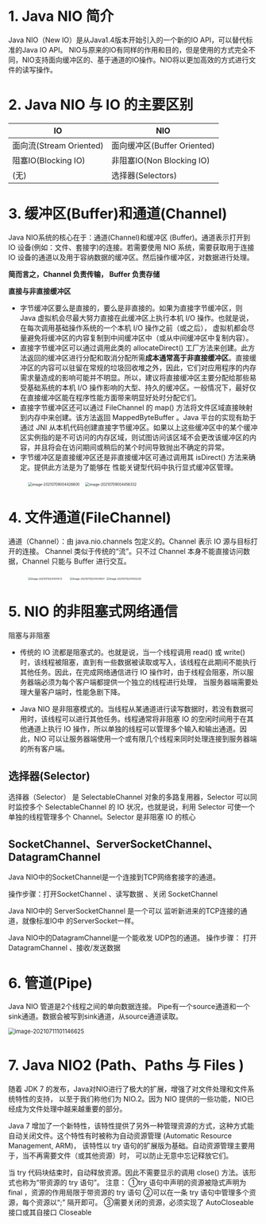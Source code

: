 # 1. Java NIO 简介 

 Java NIO（New IO）是从Java1.4版本开始引入的一个新的IO API，可以替代标准的Java IO API。 NIO与原来的IO有同样的作用和目的，但是使用的方式完全不同，NIO支持面向缓冲区的、基于通道的IO操作。NIO将以更加高效的方式进行文件的读写操作。

# 2. Java NIO 与 IO 的主要区别 

| IO                      | NIO                         |
| ----------------------- | --------------------------- |
| 面向流(Stream Oriented) | 面向缓冲区(Buffer Oriented) |
| 阻塞IO(Blocking IO)     | 非阻塞IO(Non Blocking IO)   |
| (无)                    | 选择器(Selectors)           |

# 3. 缓冲区(Buffer)和通道(Channel) 

Java NIO系统的核心在于：通道(Channel)和缓冲区 (Buffer)。通道表示打开到 IO 设备(例如：文件、套接字)的连接。若需要使用 NIO 系统，需要获取用于连接 IO 设备的通道以及用于容纳数据的缓冲区。然后操作缓冲区，对数据进行处理。

**简而言之，Channel 负责传输， Buffer 负责存储**

**直接与非直接缓冲区**

- 字节缓冲区要么是直接的，要么是非直接的。如果为直接字节缓冲区，则 Java 虚拟机会尽最大努力直接在此缓冲区上执行本机 I/O 操作。也就是说，在每次调用基础操作系统的一个本机 I/O 操作之前（或之后）， 虚拟机都会尽量避免将缓冲区的内容复制到中间缓冲区中（或从中间缓冲区中复制内容）。 
- 直接字节缓冲区可以通过调用此类的 allocateDirect() 工厂方法来创建。此方法返回的缓冲区进行分配和取消分配所需**成本通常高于非直接缓冲区**。直接缓冲区的内容可以驻留在常规的垃圾回收堆之外，因此，它们对应用程序的内存需求量造成的影响可能并不明显。所以，建议将直接缓冲区主要分配给那些易受基础系统的本机 I/O 操作影响的大型、持久的缓冲区。一般情况下，最好仅在直接缓冲区能在程序性能方面带来明显好处时分配它们。 
- 直接字节缓冲区还可以通过 FileChannel 的 map() 方法将文件区域直接映射到内存中来创建。该方法返回 MappedByteBuffer 。Java 平台的实现有助于通过 JNI 从本机代码创建直接字节缓冲区。如果以上这些缓冲区中的某个缓冲区实例指的是不可访问的内存区域，则试图访问该区域不会更改该缓冲区的内容，并且将会在访问期间或稍后的某个时间导致抛出不确定的异常。 
- 字节缓冲区是直接缓冲区还是非直接缓冲区可通过调用其 isDirect() 方法来确定。提供此方法是为了能够在 性能关键型代码中执行显式缓冲区管理。



<figure style="half">
    <img src="https://gitee.com/miracle0427/figurebed/raw/master/images/20210709004426.png" alt="image-20210709004426600" style="zoom:50%;" />&nbsp;&nbsp;
    <img src="https://gitee.com/miracle0427/figurebed/raw/master/images/20210709004456.png" alt="image-20210709004456332" style="zoom:50%;" />
</figure>

# 4. 文件通道(FileChannel) 

通道（Channel）：由 java.nio.channels 包定义的。Channel 表示 IO 源与目标打开的连接。 Channel 类似于传统的“流”。只不过 Channel 本身不能直接访问数据，Channel 只能与 Buffer 进行交互。

<figure style="half">
    <img src="https://gitee.com/miracle0427/figurebed/raw/master/images/20210710231401.png" alt="image-20210710231401572" style="zoom:35%;" />
    &nbsp;&nbsp;
    <img src="https://gitee.com/miracle0427/figurebed/raw/master/images/20210710231435.png" alt="image-20210710231434937" style="zoom:35%;" />
    <img src="https://gitee.com/miracle0427/figurebed/raw/master/images/20210710231455.png" alt="image-20210710231455230" style="zoom:35%;" />
</figure>

# 5. NIO 的非阻塞式网络通信 

阻塞与非阻塞

- 传统的 IO 流都是阻塞式的。也就是说，当一个线程调用 read() 或 write() 时，该线程被阻塞，直到有一些数据被读取或写入，该线程在此期间不能执行其他任务。因此，在完成网络通信进行 IO 操作时，由于线程会阻塞，所以服务器端必须为每个客户端都提供一个独立的线程进行处理， 当服务器端需要处理大量客户端时，性能急剧下降。 

- Java NIO 是非阻塞模式的。当线程从某通道进行读写数据时，若没有数据可用时，该线程可以进行其他任务。线程通常将非阻塞 IO 的空闲时间用于在其他通道上执行 IO 操作，所以单独的线程可以管理多个输入和输出通道。因此，NIO 可以让服务器端使用一个或有限几个线程来同时处理连接到服务器端的所有客户端。

## 选择器(Selector) 

选择器（Selector） 是 SelectableChannel 对象的多路复用器，Selector 可以同时监控多个 SelectableChannel 的 IO 状况，也就是说，利用 Selector 可使一个单独的线程管理多个 Channel。Selector 是非阻塞 IO 的核心

## SocketChannel、ServerSocketChannel、DatagramChannel 

Java NIO中的SocketChannel是一个连接到TCP网络套接字的通道。

操作步骤：打开SocketChannel 、读写数据 、关闭 SocketChannel

Java NIO中的 ServerSocketChannel 是一个可以 监听新进来的TCP连接的通道，就像标准IO中 的ServerSocket一样。

Java NIO中的DatagramChannel是一个能收发 UDP包的通道。 操作步骤： 打开 DatagramChannel 、接收/发送数据

# 6. 管道(Pipe) 

Java NIO 管道是2个线程之间的单向数据连接。 Pipe有一个source通道和一个sink通道。数据会被写到sink通道，从source通道读取。

<img src="https://gitee.com/miracle0427/figurebed/raw/master/images/20210711101146.png" alt="image-20210711101146625" style="zoom:80%;" />

# 7. Java NIO2 (Path、Paths 与 Files )

随着 JDK 7 的发布，Java对NIO进行了极大的扩展，增强了对文件处理和文件系统特性的支持， 以至于我们称他们为 NIO.2。因为 NIO 提供的一些功能，NIO已经成为文件处理中越来越重要的部分。

Java 7 增加了一个新特性，该特性提供了另外一种管理资源的方式，这种方式能自动关闭文件。这个特性有时被称为自动资源管理 (Automatic Resource Management, ARM)， 该特性以 try 语句的扩展版为基础。自动资源管理主要用于，当不再需要文件（或其他资源）时， 可以防止无意中忘记释放它们。

当 try 代码块结束时，自动释放资源。因此不需要显示的调用 close() 方法。该形式也称为“带资源的 try 语句”。 注意： ①try 语句中声明的资源被隐式声明为 final ，资源的作用局限于带资源的 try 语句 ②可以在一条 try 语句中管理多个资源，每个资源以“;” 隔开即可。 ③需要关闭的资源，必须实现了 AutoCloseable 接口或其自接口 Closeable
